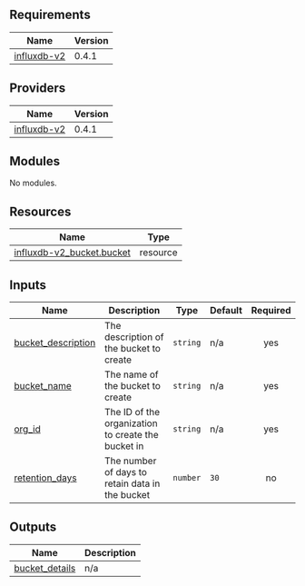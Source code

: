 <!-- BEGIN_TF_DOCS -->
## Requirements

| Name | Version |
|------|---------|
| <a name="requirement_influxdb-v2"></a> [influxdb-v2](#requirement\_influxdb-v2) | 0.4.1 |

## Providers

| Name | Version |
|------|---------|
| <a name="provider_influxdb-v2"></a> [influxdb-v2](#provider\_influxdb-v2) | 0.4.1 |

## Modules

No modules.

## Resources

| Name | Type |
|------|------|
| [influxdb-v2_bucket.bucket](https://registry.terraform.io/providers/lancey-energy-storage/influxdb-v2/0.4.1/docs/resources/bucket) | resource |

## Inputs

| Name | Description | Type | Default | Required |
|------|-------------|------|---------|:--------:|
| <a name="input_bucket_description"></a> [bucket\_description](#input\_bucket\_description) | The description of the bucket to create | `string` | n/a | yes |
| <a name="input_bucket_name"></a> [bucket\_name](#input\_bucket\_name) | The name of the bucket to create | `string` | n/a | yes |
| <a name="input_org_id"></a> [org\_id](#input\_org\_id) | The ID of the organization to create the bucket in | `string` | n/a | yes |
| <a name="input_retention_days"></a> [retention\_days](#input\_retention\_days) | The number of days to retain data in the bucket | `number` | `30` | no |

## Outputs

| Name | Description |
|------|-------------|
| <a name="output_bucket_details"></a> [bucket\_details](#output\_bucket\_details) | n/a |
<!-- END_TF_DOCS -->